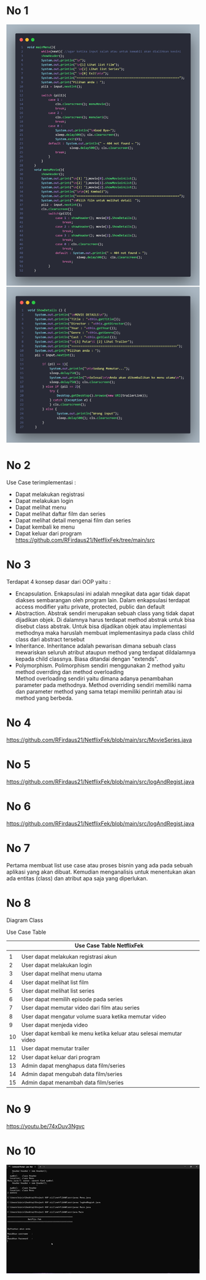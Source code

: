 # No 1

![tentang while ](https://github.com/RFirdaus21/NetflixFek/blob/main/screenshoot%20codes/photo_1.png)
![](https://github.com/RFirdaus21/NetflixFek/blob/main/screenshoot%20codes/photo_2.png)

# No 2

Use Case terimplementasi :

- Dapat melakukan registrasi
- Dapat melakukan login
- Dapat melihat menu
- Dapat melihat daftar film dan series
- Dapat melihat detail mengenai film dan series
- Dapat kembali ke menu
- Dapat keluar dari program  
  https://github.com/RFirdaus21/NetflixFek/tree/main/src

# No 3

Terdapat 4 konsep dasar dari OOP yaitu :

- Encapsulation. Enkapsulasi ini adalah mnegikat data agar tidak dapat diakses sembarangan oleh
  program lain. Dalam enkapsulasi terdapat access modifier yaitu private, protected, public dan default
- Abstraction. Abstrak sendiri merupakan sebuah class yang tidak dapat dijadikan objek. Di dalamnya
  harus terdapat method abstrak untuk bisa disebut class abstrak. Untuk bisa dijadikan objek atau implementasi
  methodnya maka haruslah membuat implementasinya pada class child class dari abstract tersebut
- Inheritance. Inheritance adalah pewarisan dimana sebuah class mewariskan seluruh atribut ataupun method yang
  terdapat dildalamnya kepada child classnya. Biasa ditandai dengan "extends".
- Polymorphism. Polimorphism sendiri menggunakan 2 method yaitu method overrding dan method overloading  
  Method overloading sendiri yaitu dimana adanya penambahan parameter pada methodnya. Method overriding sendiri memiliki nama dan parameter method yang sama
  tetapi memiliki perintah atau isi method yang berbeda.

# No 4

https://github.com/RFirdaus21/NetflixFek/blob/main/src/MovieSeries.java

# No 5

https://github.com/RFirdaus21/NetflixFek/blob/main/src/logAndRegist.java

# No 6

https://github.com/RFirdaus21/NetflixFek/blob/main/src/logAndRegist.java

# No 7

Pertama membuat list use case atau proses bisnin yang ada pada sebuah aplikasi yang akan dibuat.
Kemudian menganalisis untuk menentukan akan ada entitas (class) dan atribut apa saja yang diperlukan.

# No 8

Diagram Class

Use Case Table

|     | Use Case Table NetflixFek                                           |
| --- | ------------------------------------------------------------------- |
|     |                                                                     |
| 1   | User dapat melakukan registrasi akun                                |
| 2   | User dapat melakukan login                                          |
| 3   | User dapat melihat menu utama                                       |
| 4   | User dapat melihat list film                                        |
| 5   | User dapat melihat list series                                      |
| 6   | User dapat memilih episode pada series                              |
| 7   | User dapat memutar video dari film atau series                      |
| 8   | User dapat mengatur volume suara ketika memutar video               |
| 9   | User dapat menjeda video                                            |
| 10  | User dapat kembali ke menu ketika keluar atau selesai memutar video |
| 11  | User dapat memutar trailer                                          |
| 12  | User dapat keluar dari program                                      |
| 13  | Admin dapat menghapus data film/series                              |
| 14  | Admin dapat mengubah data film/series                               |
| 15  | Admin dapat menambah data film/series                               |

# No 9

https://youtu.be/74xDuv3Ngvc

# No 10

![](https://github.com/RFirdaus21/NetflixFek/blob/main/screenshoot%20codes/GIFUX.gif)
